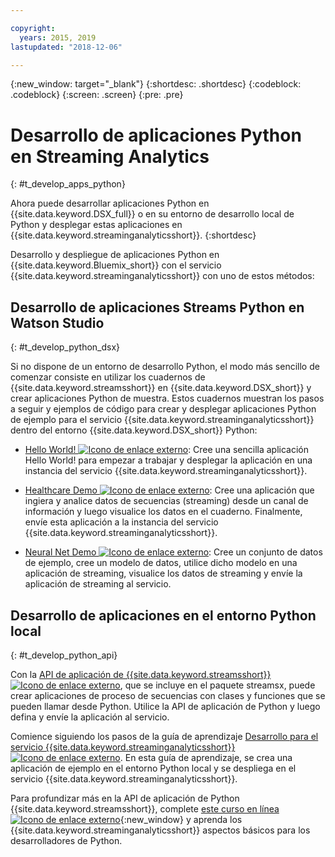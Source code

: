 ```yaml
---

copyright:
  years: 2015, 2019
lastupdated: "2018-12-06"

---
```


<!-- Attribute definitions -->
{:new_window: target="_blank"}
{:shortdesc: .shortdesc}
{:codeblock: .codeblock}
{:screen: .screen}
{:pre: .pre}

# Desarrollo de aplicaciones Python en Streaming Analytics
{: #t_develop_apps_python}

Ahora puede desarrollar aplicaciones Python en {{site.data.keyword.DSX_full}} o en su entorno de desarrollo local de Python y desplegar estas aplicaciones en {{site.data.keyword.streaminganalyticsshort}}.
{:shortdesc}

Desarrollo y despliegue de aplicaciones Python en {{site.data.keyword.Bluemix_short}} con el servicio {{site.data.keyword.streaminganalyticsshort}} con uno de estos métodos:


## Desarrollo de aplicaciones Streams Python en Watson Studio
{: #t_develop_python_dsx}

Si no dispone de un entorno de desarrollo Python, el modo más sencillo de comenzar consiste en utilizar los cuadernos de {{site.data.keyword.streamsshort}} en {{site.data.keyword.DSX_short}} y crear aplicaciones Python de muestra. Estos cuadernos muestran los pasos a seguir y ejemplos de código para crear y desplegar aplicaciones Python de ejemplo para el servicio {{site.data.keyword.streaminganalyticsshort}} dentro del entorno {{site.data.keyword.DSX_short}} Python:

* [Hello World! ![Icono de enlace externo](../../icons/launch-glyph.svg "Icono de enlace externo")](https://apsportal.ibm.com/exchange/public/entry/view/9fc33ce7301f10e21a9f92039ca9c6e8): Cree una sencilla aplicación Hello World! para empezar a trabajar y desplegar la aplicación en una instancia del servicio {{site.data.keyword.streaminganalyticsshort}}.

* [Healthcare Demo ![Icono de enlace externo](../../icons/launch-glyph.svg "Icono de enlace externo")](https://apsportal.ibm.com/exchange/public/entry/view/9fc33ce7301f10e21a9f92039cad29a6): Cree una aplicación que ingiera y analice datos de secuencias (streaming) desde un canal de información y luego visualice los datos en el cuaderno. Finalmente, envíe esta aplicación a la instancia del servicio {{site.data.keyword.streaminganalyticsshort}}.

* [Neural Net Demo ![Icono de enlace externo](../../icons/launch-glyph.svg "Icono de enlace externo")](https://apsportal.ibm.com/exchange/public/entry/view/9fc33ce7301f10e21a9f92039ca60bb7): Cree un conjunto de datos de ejemplo, cree un modelo de datos, utilice dicho modelo en una aplicación de streaming, visualice los datos de streaming y envíe la aplicación de streaming al servicio.

## Desarrollo de aplicaciones en el entorno Python local
 {: #t_develop_python_api}

Con la [API de aplicación de {{site.data.keyword.streamsshort}} ![Icono de enlace externo](../../icons/launch-glyph.svg "Icono de enlace externo")](http://ibmstreams.github.io/streamsx.documentation/docs/python/python-appapi-devguide/#50-api-features), que se incluye en el paquete streamsx, puede crear aplicaciones de proceso de secuencias con clases y funciones que se pueden llamar desde Python. Utilice la API de aplicación de Python y luego defina y envíe la aplicación al servicio.

Comience siguiendo los pasos de la guía de aprendizaje [Desarrollo para el servicio {{site.data.keyword.streaminganalyticsshort}} ![Icono de enlace externo](../../icons/launch-glyph.svg "Icono de enlace externo")](http://ibmstreams.github.io/streamsx.documentation/docs/python/1.6/python-appapi-devguide-2a/index.html). En esta guía de aprendizaje, se crea una aplicación de ejemplo en el entorno Python local y se despliega en el servicio {{site.data.keyword.streaminganalyticsshort}}.

Para profundizar más en la API de aplicación de Python {{site.data.keyword.streamsshort}}, complete [este curso en línea ![Icono de enlace externo](../../icons/launch-glyph.svg "Icono de enlace externo")](https://developer.ibm.com/courses/all/streaming-analytics-basics-python-developers/){:new_window} y aprenda los {{site.data.keyword.streaminganalyticsshort}} aspectos básicos para los desarrolladores de Python.
